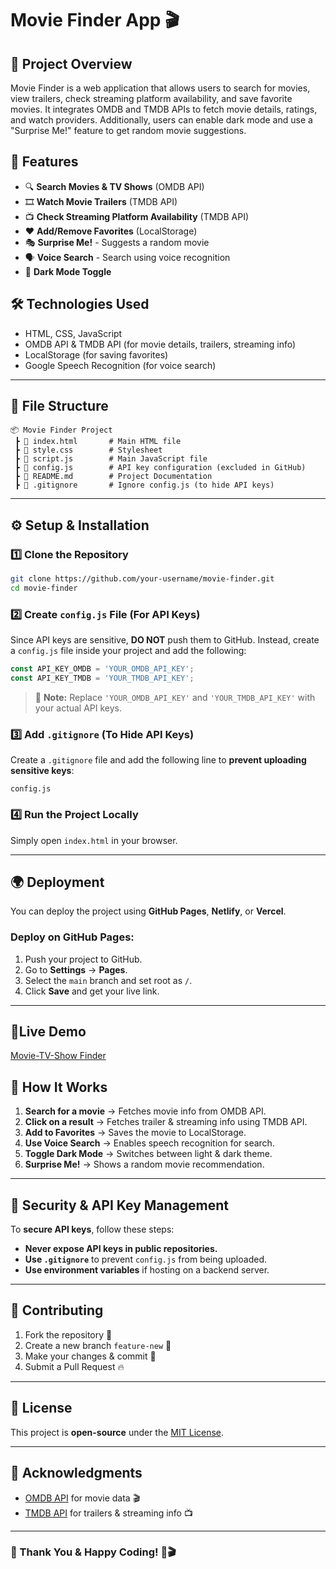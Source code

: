 # Movie Finder App 🎬

## 📌 Project Overview
Movie Finder is a web application that allows users to search for movies, view trailers, check streaming platform availability, and save favorite movies. It integrates OMDB and TMDB APIs to fetch movie details, ratings, and watch providers. Additionally, users can enable dark mode and use a "Surprise Me!" feature to get random movie suggestions.

## 🚀 Features
- 🔍 **Search Movies & TV Shows** (OMDB API)
- 🎞 **Watch Movie Trailers** (TMDB API)
- 📺 **Check Streaming Platform Availability** (TMDB API)
- ❤️ **Add/Remove Favorites** (LocalStorage)
- 🎭 **Surprise Me!** - Suggests a random movie
- 🗣 **Voice Search** - Search using voice recognition
- 🌙 **Dark Mode Toggle**

## 🛠 Technologies Used
- HTML, CSS, JavaScript
- OMDB API & TMDB API (for movie details, trailers, streaming info)
- LocalStorage (for saving favorites)
- Google Speech Recognition (for voice search)

---

## 📂 File Structure
```
📦 Movie Finder Project
 ┣ 📜 index.html       # Main HTML file
 ┣ 📜 style.css        # Stylesheet
 ┣ 📜 script.js        # Main JavaScript file
 ┣ 📜 config.js        # API key configuration (excluded in GitHub)
 ┣ 📜 README.md        # Project Documentation
 ┣ 📜 .gitignore       # Ignore config.js (to hide API keys)
```

---

## ⚙️ Setup & Installation

### 1️⃣ Clone the Repository
```bash
git clone https://github.com/your-username/movie-finder.git
cd movie-finder
```

### 2️⃣ Create `config.js` File (For API Keys)
Since API keys are sensitive, **DO NOT** push them to GitHub. Instead, create a `config.js` file inside your project and add the following:
```js
const API_KEY_OMDB = 'YOUR_OMDB_API_KEY';
const API_KEY_TMDB = 'YOUR_TMDB_API_KEY';
```
> 🛑 **Note:** Replace `'YOUR_OMDB_API_KEY'` and `'YOUR_TMDB_API_KEY'` with your actual API keys.

### 3️⃣ Add `.gitignore` (To Hide API Keys)
Create a `.gitignore` file and add the following line to **prevent uploading sensitive keys**:
```
config.js
```

### 4️⃣ Run the Project Locally
Simply open `index.html` in your browser.

---

## 🌍 Deployment
You can deploy the project using **GitHub Pages**, **Netlify**, or **Vercel**.

### Deploy on GitHub Pages:
1. Push your project to GitHub.
2. Go to **Settings** → **Pages**.
3. Select the `main` branch and set root as `/`.
4. Click **Save** and get your live link.

---

## 🚀Live Demo
[Movie-TV-Show Finder](https://godatcode.github.io/Movie-TV-Show-Finder/)

## 🎯 How It Works
1. **Search for a movie** → Fetches movie info from OMDB API.
2. **Click on a result** → Fetches trailer & streaming info using TMDB API.
3. **Add to Favorites** → Saves the movie to LocalStorage.
4. **Use Voice Search** → Enables speech recognition for search.
5. **Toggle Dark Mode** → Switches between light & dark theme.
6. **Surprise Me!** → Shows a random movie recommendation.

---

## 🔐 Security & API Key Management
To **secure API keys**, follow these steps:
- **Never expose API keys in public repositories.**
- **Use `.gitignore`** to prevent `config.js` from being uploaded.
- **Use environment variables** if hosting on a backend server.

---

## 📢 Contributing
1. Fork the repository 🍴
2. Create a new branch `feature-new` 🌿
3. Make your changes & commit 🚀
4. Submit a Pull Request 🔥

---

## 📜 License
This project is **open-source** under the [MIT License](https://github.com/Godatcode/Movie-TV-Show-Finder/blob/main/LICENSE).

---

## 🤝 Acknowledgments
- [OMDB API](https://www.omdbapi.com/) for movie data 🎬
- [TMDB API](https://www.themoviedb.org/) for trailers & streaming info 📺

---

### 🎉 Thank You & Happy Coding! 🚀🎬
